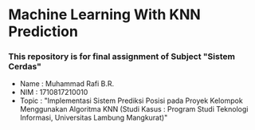 # Machine Learning With KNN Prediction  #

### This repository is for final assignment of Subject "Sistem Cerdas" ###

* Name : Muhammad Rafi B.R. 
* NIM : 1710817210010 
* Topic : "Implementasi Sistem Prediksi Posisi pada Proyek Kelompok Menggunakan Algoritma KNN (Studi Kasus : Program Studi Teknologi Informasi, Universitas Lambung Mangkurat)"
